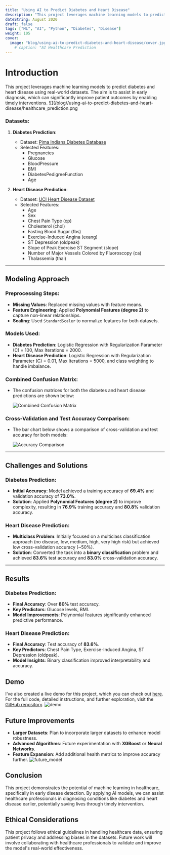```yaml
---
title: "Using AI to Predict Diabetes and Heart Disease"
description: "This project leverages machine learning models to predict diabetes and heart disease using real-world datasets."
dateString: August 2020
draft: false
tags: ["ML", "AI", "Python", "Diabetes", "Disease"]
weight: 105
cover:
  image: "blog/using-ai-to-predict-diabetes-and-heart-disease/cover.jpg"
    # caption: "AI Healthcare Prediction
---
```



# Introduction

This project leverages machine learning models to predict diabetes and heart disease using real-world datasets. The aim is to assist in early diagnosis, which can significantly improve patient outcomes by enabling timely interventions.
![](/blog//using-ai-to-predict-diabetes-and-heart-disease/healthcare_prediction.png

### Datasets:
1. **Diabetes Prediction**:
   - Dataset: [Pima Indians Diabetes Database](https://www.kaggle.com/uciml/pima-indians-diabetes-database)
   - Selected Features:
     - Pregnancies
     - Glucose
     - BloodPressure
     - BMI
     - DiabetesPedigreeFunction
     - Age

2. **Heart Disease Prediction**:
   - Dataset: [UCI Heart Disease Dataset](https://archive.ics.uci.edu/ml/datasets/heart+disease)
   - Selected Features:
     - Age
     - Sex
     - Chest Pain Type (cp)
     - Cholesterol (chol)
     - Fasting Blood Sugar (fbs)
     - Exercise-Induced Angina (exang)
     - ST Depression (oldpeak)
     - Slope of Peak Exercise ST Segment (slope)
     - Number of Major Vessels Colored by Fluoroscopy (ca)
     - Thalassemia (thal)

---

## Modeling Approach

### Preprocessing Steps:
- **Missing Values**: Replaced missing values with feature means.
- **Feature Engineering**: Applied **Polynomial Features (degree 2)** to capture non-linear relationships.
- **Scaling**: Used `StandardScaler` to normalize features for both datasets.

### Models Used:
- **Diabetes Prediction**: Logistic Regression with Regularization Parameter (C) = 100, Max Iterations = 2000.
- **Heart Disease Prediction**: Logistic Regression with Regularization Parameter (C) = 0.01, Max Iterations = 5000, and class weighting to handle imbalance.

### Combined Confusion Matrix:
- The confusion matrices for both the diabetes and heart disease predictions are shown below:
  
  ![Combined Confusion Matrix](/blog//using-ai-to-predict-diabetes-and-heart-disease/confusion_matrices.png)

### Cross-Validation and Test Accuracy Comparison:
- The bar chart below shows a comparison of cross-validation and test accuracy for both models:
  
  ![Accuracy Comparison](/blog//using-ai-to-predict-diabetes-and-heart-disease/accuracy_comparison.png)
---

## Challenges and Solutions

### Diabetes Prediction:
- **Initial Accuracy**: Model achieved a training accuracy of **69.4%** and validation accuracy of **73.0%**.
- **Solution**: Applied **Polynomial Features (degree 2)** to improve complexity, resulting in **76.9%** training accuracy and **80.8%** validation accuracy.

### Heart Disease Prediction:
- **Multiclass Problem**: Initially focused on a multiclass classification approach (no disease, low, medium, high, very high risk) but achieved low cross-validation accuracy (~50%).
- **Solution**: Converted the task into a **binary classification** problem and achieved **83.6%** test accuracy and **83.0%** cross-validation accuracy.

---

## Results

### Diabetes Prediction:
- **Final Accuracy**: Over **80%** test accuracy.
- **Key Predictors**: Glucose levels, BMI.
- **Model Improvements**: Polynomial features significantly enhanced predictive performance.

### Heart Disease Prediction:
- **Final Accuracy**: Test accuracy of **83.6%**.
- **Key Predictors**: Chest Pain Type, Exercise-Induced Angina, ST Depression (oldpeak).
- **Model Insights**: Binary classification improved interpretability and accuracy.

## Demo

I’ve also created a live demo for this project, which you can check out [here](https://healthpredictai-c0e8362f9e79.herokuapp.com/). For the full code, detailed instructions, and further exploration, visit the [GitHub repository](https://github.com/Ransometech/HealthPredictAI).
![demo](/blog//using-ai-to-predict-diabetes-and-heart-disease/img1.png)

## Future Improvements

- **Larger Datasets**: Plan to incorporate larger datasets to enhance model robustness.
- **Advanced Algorithms**: Future experimentation with **XGBoost** or **Neural Networks**.
- **Feature Expansion**: Add additional health metrics to improve accuracy further.
![future_model](/blog//using-ai-to-predict-diabetes-and-heart-disease/future_model.png)

## Conclusion
This project demonstrates the potential of machine learning in healthcare, specifically in early disease detection. By applying AI models, we can assist healthcare professionals in diagnosing conditions like diabetes and heart disease earlier, potentially saving lives through timely intervention.

## Ethical Considerations
This project follows ethical guidelines in handling healthcare data, ensuring patient privacy and addressing biases in the datasets. Future work will involve collaborating with healthcare professionals to validate and improve the model's real-world effectiveness.
